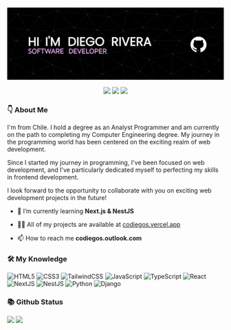 ![Header](./assets/banner.png)

<p align="center">
  <img src="https://shields.io/github/stars/codiegos">
  <img src="https://img.shields.io/github/followers/codiegos">
  <img src="https://img.shields.io/static/v1?label=%F0%9F%8C%9F&message=Love%20coding&style=style=flat&color=red">
</p>

### 👇 About Me

I'm from Chile. I hold a degree as an Analyst Programmer and am currently on the path to completing my Computer Engineering degree. My journey in the programming world has been centered on the exciting realm of web development.

Since I started my journey in programming, I've been focused on web development, and I've particularly dedicated myself to perfecting my skills in frontend development.

I look forward to the opportunity to collaborate with you on exciting web development projects in the future!

- 🌱 I’m currently learning **Next.js & NestJS**
  
- 👨‍💻 All of my projects are available at [codiegos.vercel.app](https://codiegos.vercel.app/#projects)

- 📫 How to reach me **codiegos.outlook.com**

### 🛠 My Knowledge

![HTML5](https://img.shields.io/badge/html5-%23E34F26.svg?style=flat-square&logo=HTML5&logoColor=white)
![CSS3](https://img.shields.io/badge/css3-%231572B6.svg?style=flat-square&logo=CSS3&logoColor=white)
![TailwindCSS](https://img.shields.io/badge/TailwindCSS-%2338B2AC.svg?style=flat-square&logo=tailwind-css&logoColor=white)
![JavaScript](https://img.shields.io/badge/Javascript-%23323330.svg?style=flat-square&logo=javascript&logoColor=yellow)
![TypeScript](https://img.shields.io/badge/Typescript-%23007ACC.svg?style=flat-square&logo=typescript&logoColor=white)
![React](https://img.shields.io/badge/React-%2320232a.svg?style=flat-square&logo=react&logoColor=%2361DAFB)
![NextJS](https://img.shields.io/badge/Nextjs-black?style=flat-square&logo=next.js&logoColor=white)
![NestJS](https://img.shields.io/badge/NestJS-%23bb0000.svg?style=flat-square&logo=nestjs&logoColor=white)
![Python](https://img.shields.io/badge/Python-%23225FD6.svg?style=flat-square&logo=python&logoColor=yellow)
![Django](https://img.shields.io/badge/Django-%2318975B.svg?style=flat-square&logo=django&logoColor=white)

### 📚 Github Status

<p>
  <img src="https://github-readme-stats.vercel.app/api/top-langs/?username=codiegos&layout=compact&theme=tokyonight&langs_count=6" height="165">
  <img src="https://github-readme-stats.vercel.app/api?username=codiegos&show_icons=true&theme=tokyonight" height="165">
</p>
